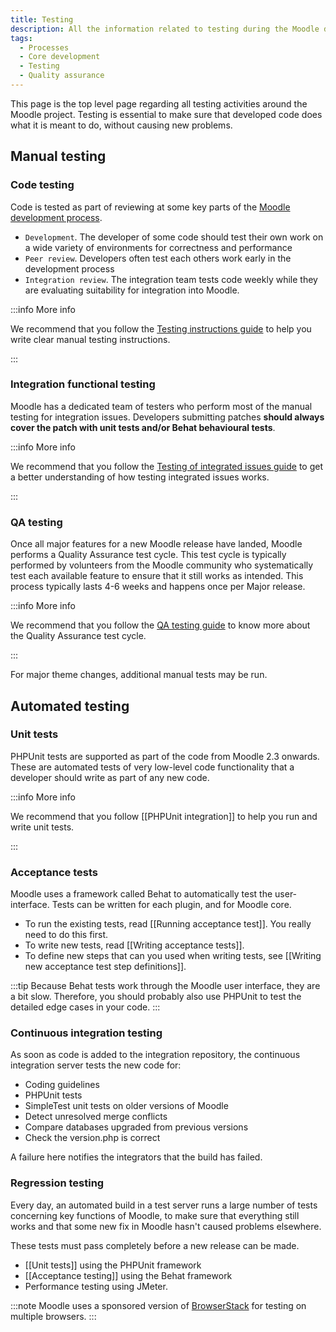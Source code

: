 ```yaml
---
title: Testing
description: All the information related to testing during the Moodle development.
tags:
  - Processes
  - Core development
  - Testing
  - Quality assurance
---
```


This page is the top level page regarding all testing activities around the Moodle project. Testing is essential to make sure that developed code does what it is meant to do, without causing new problems.

## Manual testing

### Code testing

Code is tested as part of reviewing at some key parts of the [Moodle development process](/general/development/process).

- `Development`. The developer of some code should test their own work on a wide variety of environments for correctness and performance
- `Peer review`. Developers often test each others work early in the development process
- `Integration review`. The integration team tests code weekly while they are evaluating suitability for integration into Moodle.

:::info More info

We recommend that you follow the [Testing instructions guide](./testing/guide) to help you write clear manual testing instructions.

:::

### Integration functional testing

Moodle has a dedicated team of testers who perform most of the manual testing for integration issues. Developers submitting patches **should always cover the patch with unit tests and/or Behat behavioural tests**.

:::info More info

We recommend that you follow the [Testing of integrated issues guide](/general/development/process/testing/integrated-issues) to get a better understanding of how testing integrated issues works.

:::

### QA testing

Once all major features for a new Moodle release have landed, Moodle performs a Quality Assurance test cycle. This test cycle is typically performed by volunteers from the Moodle community who systematically test each available feature to ensure that it still works as intended. This process typically lasts 4-6 weeks and happens once per Major release.

:::info More info

We recommend that you follow the [QA testing guide](/general/development/process/testing/qa) to know more about the Quality Assurance test cycle.

:::

For major theme changes, additional manual tests may be run.

## Automated testing

### Unit tests

PHPUnit tests are supported as part of the code from Moodle 2.3 onwards. These are automated tests of very low-level code functionality that a developer should write as part of any new code.

:::info More info

We recommend that you follow [[PHPUnit integration]] to help you run and write unit tests.

:::

### Acceptance tests

Moodle uses a framework called Behat to automatically test the user-interface. Tests can be written for each plugin, and for Moodle core.

- To run the existing tests, read [[Running acceptance test]]. You really need to do this first.
- To write new tests, read [[Writing acceptance tests]].
- To define new steps that can you used when writing tests, see [[Writing new acceptance test step definitions]].

:::tip
Because Behat tests work through the Moodle user interface, they are a bit slow. Therefore, you should probably also use PHPUnit to test the detailed edge cases in your code.
:::

### Continuous integration testing

As soon as code is added to the integration repository, the continuous integration server tests the new code for:

- Coding guidelines
- PHPUnit tests
- SimpleTest unit tests on older versions of Moodle
- Detect unresolved merge conflicts
- Compare databases upgraded from previous versions
- Check the version.php is correct

A failure here notifies the integrators that the build has failed.

### Regression testing

Every day, an automated build in a test server runs a large number of tests concerning key functions of Moodle, to make sure that everything still works and that some new fix in Moodle hasn't caused problems elsewhere.

These tests must pass completely before a new release can be made.

- [[Unit tests]] using the PHPUnit framework
- [[Acceptance testing]] using the Behat framework
- Performance testing using JMeter.

:::note
Moodle uses a sponsored version of [BrowserStack](https://www.browserstack.com/) for testing on multiple browsers.
:::
